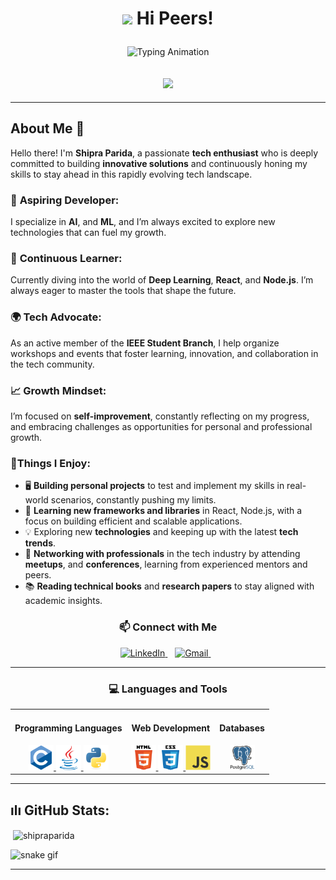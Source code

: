 # <p align="center"> <img src="https://media.giphy.com/media/hvRJCLFzcasrR4ia7z/giphy.gif" width="30"/>  Hi Peers!</p>

<p align="center">
  <img src="https://readme-typing-svg.demolab.com?font=Fira+Code&size=30&duration=3000&pause=500&color=f24e91&center=true&vCenter=true&width=600&lines=I+am+Shipra+Parida!;An+enthusiast+to+learn+and+grow;Always+redefining+limits;Constantly+evolving+to+be+better" alt="Typing Animation" />
</p>
<h2 align="center"><img src="https://user-images.githubusercontent.com/39955420/147578199-56632b69-b3e8-4d9f-97e2-f046a1c2cba0.gif"></h2>


---

## About Me 👋

Hello there! I'm **Shipra Parida**, a passionate **tech enthusiast** who is  deeply committed to building **innovative solutions** and continuously honing my skills to stay ahead in this rapidly evolving tech landscape.

### 🚀 **Aspiring Developer**:
I specialize in  **AI**, and **ML**, and I’m always excited to explore new technologies that can fuel my growth.

### 🌱 **Continuous Learner**:
Currently diving into the world of **Deep Learning**, **React**, and **Node.js**. I’m always eager to master the tools that shape the future.

### 🌍 **Tech Advocate**:
As an active member of the **IEEE Student Branch**, I help organize workshops and events that foster learning, innovation, and collaboration in the tech community.

### 📈 **Growth Mindset**:
I’m focused on **self-improvement**, constantly reflecting on my progress, and embracing challenges as opportunities for personal and professional growth.

### 🌟Things I Enjoy:
- 🖥️ **Building personal projects** to test and implement my skills in real-world scenarios, constantly pushing my limits.
- 🧩 **Learning new frameworks and libraries** in React, Node.js, with a focus on building efficient and scalable applications.
- 💡 Exploring new **technologies** and keeping up with the latest **tech trends**.
- 🤝 **Networking with professionals** in the tech industry by attending **meetups**,  and **conferences**, learning from experienced mentors and peers.
- 📚 **Reading technical books** and **research papers** to stay aligned with academic insights.

<h3 align="center">📫 Connect with Me</h3>

<p align="center">
  <a href="https://https://www.linkedin.com/in/shipra-parida-12026a355/" target="_blank" rel="noreferrer">
    <img src="https://cdn.jsdelivr.net/gh/devicons/devicon/icons/linkedin/linkedin-original.svg" alt="LinkedIn" width="40" height="40"/>
  </a>
  &nbsp;&nbsp;
  <a href="mailto:shipra.yourmail@gmail.com" target="_blank" rel="noreferrer">
    <img src="https://cdn-icons-png.flaticon.com/512/732/732200.png" alt="Gmail" width="40" height="40"/>
  </a>
  &nbsp;&nbsp;
</p>


---

<h3 align="center">💻 Languages and Tools</h3>

<table align="center">
  <tr>
    <td align="center">
      <h4>Programming Languages</h4>
      <a href="https://www.cprogramming.com/" target="_blank" rel="noreferrer">
        <img src="https://raw.githubusercontent.com/devicons/devicon/master/icons/c/c-original.svg" alt="C" width="40" height="40"/>
      </a>
      <a href="https://www.java.com" target="_blank" rel="noreferrer">
        <img src="https://raw.githubusercontent.com/devicons/devicon/master/icons/java/java-original.svg" alt="Java" width="40" height="40"/>
      </a>
      <a href="https://www.python.org" target="_blank" rel="noreferrer">
        <img src="https://raw.githubusercontent.com/devicons/devicon/master/icons/python/python-original.svg" alt="Python" width="40" height="40"/>
      </a>
    </td>
    <td align="center">
      <h4>Web Development</h4>
      <a href="https://www.w3.org/html/" target="_blank" rel="noreferrer">
        <img src="https://raw.githubusercontent.com/devicons/devicon/master/icons/html5/html5-original-wordmark.svg" alt="HTML5" width="40" height="40"/>
      </a>
      <a href="https://www.w3schools.com/css/" target="_blank" rel="noreferrer">
        <img src="https://raw.githubusercontent.com/devicons/devicon/master/icons/css3/css3-original-wordmark.svg" alt="CSS3" width="40" height="40"/>
      </a>
      <a href="https://developer.mozilla.org/en-US/docs/Web/JavaScript" target="_blank" rel="noreferrer">
        <img src="https://raw.githubusercontent.com/devicons/devicon/master/icons/javascript/javascript-original.svg" alt="JavaScript" width="40" height="40"/>
      </a>
    </td>
    <td align="center">
      <h4>Databases</h4>
      <a href="https://www.postgresql.org" target="_blank" rel="noreferrer">
        <img src="https://raw.githubusercontent.com/devicons/devicon/master/icons/postgresql/postgresql-original-wordmark.svg" alt="PostgreSQL" width="40" height="40"/>
      </a>
    </td>
  </tr>
</table>


---
 ## ılı  GitHub Stats:
<p>&nbsp;<img align="center" src="https://github-readme-stats.vercel.app/api?username=shipraparida&show_icons=true&theme=dark&locale=en" alt="shipraparida" /></p>


![snake gif](https://github.com/Shipraparida/Shipraparida/blob/output/github-snake-dark.svg)



---
